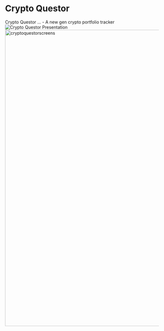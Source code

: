 # Crypto Questor
Crypto Questor ... - A new gen crypto portfolio tracker
![Crypto Questor Presentation](https://github.com/user-attachments/assets/80463d16-5889-48fc-a11e-6e4ecca997bb)
<img width="971" alt="cryptoquestorscreens" src="https://github.com/user-attachments/assets/0e013c81-2fea-4ad2-905f-5ce6fe67058e">

